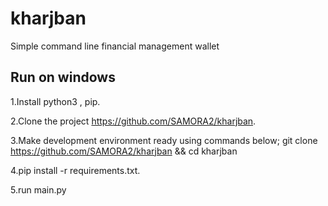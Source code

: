 # kharjban
Simple command line financial management wallet

## Run on windows
1.Install python3 , pip.

2.Clone the project https://github.com/SAMORA2/kharjban.

3.Make development environment ready using commands below;
git clone https://github.com/SAMORA2/kharjban && cd kharjban

4.pip install -r requirements.txt.

5.run main.py

